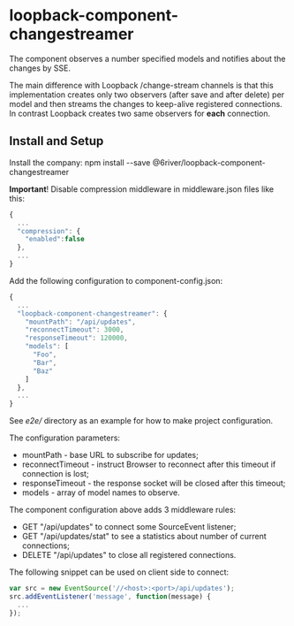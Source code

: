 # loopback-component-changestreamer

The component observes a number specified models and notifies about the changes by SSE.

The main difference with Loopback /change-stream channels is that this implementation creates only two observers (after save and after delete) per model and then streams the changes to keep-alive registered connections. In contrast Loopback creates two same observers for **each** connection.


## Install and Setup
Install the company:
  npm install --save @6river/loopback-component-changestreamer

**Important**! Disable compression middleware in middleware.json files like this:

  ```javascript
  {
    ...
    "compression": {
      "enabled":false
  	},
  	...
  }
  ```
  
Add the following configuration to component-config.json:

  ```javascript
  {
    ...
    "loopback-component-changestreamer": {
      "mountPath": "/api/updates",
      "reconnectTimeout": 3000,
      "responseTimeout": 120000,
      "models": [
        "Foo",
        "Bar",
        "Baz"        
      ]
    },
    ...
  }
  ```
  
See _e2e/_ directory as an example for how to make project configuration.

The configuration parameters:
  * mountPath - base URL to subscribe for updates;
  * reconnectTimeout - instruct Browser to reconnect after this timeout if connection is lost;
  * responseTimeout - the response socket will be closed after this timeout;
  * models - array of model names to observe.

The component configuration above adds 3 middleware rules:
  * GET "/api/updates" to connect some SourceEvent listener;
  * GET "/api/updates/stat" to see a statistics about number of current connections;
  * DELETE "/api/updates" to close all registered connections.

The following snippet can be used on client side to connect:

  ```javascript
  var src = new EventSource('//<host>:<port>/api/updates');
  src.addEventListener('message', function(message) {
    ...    
  });
  ```
  